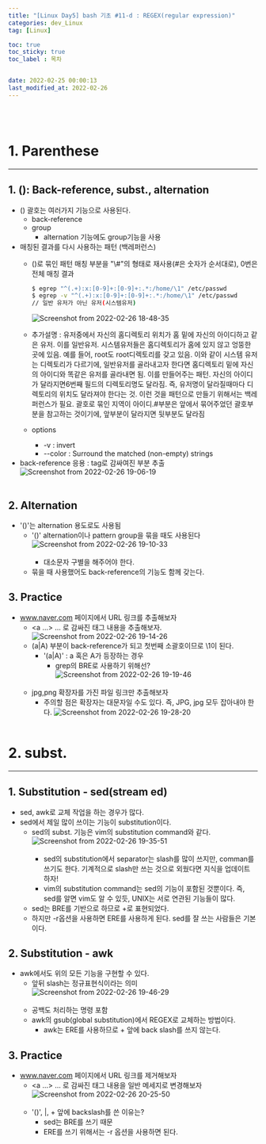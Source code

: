 ```yaml
---
title: "[Linux Day5] bash 기초 #11-d : REGEX(regular expression)"
categories: dev_Linux
tag: [Linux]

toc: true
toc_sticky: true
toc_label : 목차


date: 2022-02-25 00:00:13
last_modified_at: 2022-02-26
---
```

<br>
<br>

# 1. Parenthese
---
## 1. (): Back-reference, subst., alternation
* () 괄호는 여러가지 기능으로 사용된다.
	- back-reference
	- group
		+ alternation 기능에도 group기능을 사용
* 매칭된 결과를 다시 사용하는 패턴 (백레퍼런스)
	- ()로 묶인 패턴 매칭 부분을 "\\\#"의 형태로 재사용(#은 숫자가 순서대로), 0번은 전체 매칭 결과
		```bash
		$ egrep "^(.+):x:[0-9]+:[0-9]+:.*:/home/\1" /etc/passwd
		$ egrep -v "^(.+):x:[0-9]+:[0-9]+:.*:/home/\1" /etc/passwd
		// 일반 유저가 아닌 유저(시스템유저)
		```

		![Screenshot from 2022-02-26 18-48-35](https://user-images.githubusercontent.com/58837749/155838886-c0029c44-33b0-497f-84e4-cf67c5608f5e.png)
	- 추가설명 : 유저중에서 자신의 홈디렉토리 위치가 홈 밑에 자신의 아이디하고 같은 유저. 이를 일반유저. 시스템유저들은 홈디렉토리가 홈에 있지 않고 엉뚱한 곳에 있음. 예를 들어, root도 root디렉토리를 갖고 있음. 이와 같이 시스템 유저는 디렉토리가 다르기에,  일반유저를 골라내고자 한다면 홈디렉토리 밑에 자신의 아이디와 똑같은 유저를 골라내면 됨. 이를 만들어주는 패턴. 자신의 아이디가 달라지면6번째 필드의 디렉토리명도 달라짐. 즉, 유저명이 달라질때마다 디렉토리의 위치도 달라져야 한다는 것. 이런 것을 패턴으로 만들기 위해서는 백레퍼런스가 필요. 괄호로 묶인 지역이 아이디.\#부분은 앞에서 묶어주었던 괄호부분을 참고하는 것이기에, 앞부분이 달라지면 뒷부분도 달라짐
	- options
		+ -v : invert
		+ --color : Surround the matched (non-empty) strings
* back-reference 응용 : tag로 감싸여진 부분 추출
	![Screenshot from 2022-02-26 19-06-19](https://user-images.githubusercontent.com/58837749/155839067-b62eaf9b-b4fa-4e8d-8a75-859d5846acf0.png)
	<br>
	<br>


## 2. Alternation
* '()'는 alternation 용도로도 사용됨
    - '()' alternation이나 pattern group을 묶을 때도 사용된다
		 ![Screenshot from 2022-02-26 19-10-33](https://user-images.githubusercontent.com/58837749/155839195-63fca9f2-2e59-41c8-a90e-6aafd101b790.png)
		 <br>
		 <br>
    	+ 대소문자 구별을 해주어야 한다.
    - 묶을 때 사용했어도 back-reference의 기능도 함께 갖는다.


## 3. Practice
* www.naver.com 페이지에서 URL 링크를 추출해보자
    - <a ...> ... </a>로 감싸진 태그 내용을 추출해보자.
		![Screenshot from 2022-02-26 19-14-26](https://user-images.githubusercontent.com/58837749/155839345-a61bbe3c-c787-4386-9a79-894242481e69.png)
    - (a\|A) 부분이 back-reference가 되고 첫번째 소괄호이므로 \1이 된다.
    	+ '(a\|A)' : a 혹은 A가 등장하는 경우
    		* grep의 BRE로 사용하기 위해선?
				![Screenshot from 2022-02-26 19-19-46](https://user-images.githubusercontent.com/58837749/155839491-c5c19eb3-9869-4a32-86f7-a3617f0eea67.png)
				<br>
				<br>
	- jpg,png 확장자를 가진 파일 링크만 추출해보자
    	+ 주의할 점은 확장자는 대문자일 수도 있다. 즉, JPG, jpg 모두 잡아내야 한다.
			![Screenshot from 2022-02-26 19-28-20](https://user-images.githubusercontent.com/58837749/155839795-bb4ccbfb-3574-40b8-958e-df63e5ba1851.png)
			<br>
			<br>

# 2. subst.
---
## 1. Substitution - sed(stream ed)
* sed, awk로 교체 작업을 하는 경우가 많다.
* sed에서 제일 많이 쓰이는 기능이 substitution이다.
    - sed의 subst. 기능은 vim의 substitution command와 같다.
		![Screenshot from 2022-02-26 19-35-51](https://user-images.githubusercontent.com/58837749/155840043-65498369-4575-4b31-ac7f-3e66b6b3c583.png)
		<br>
		<br>
    	+ sed의 substitution에서 separator는 slash를 많이 쓰지만, comman를 쓰기도 한다. 기계적으로 slash만 쓰는 것으로 외웠다면 지식을 업데이트 하자!
    	+ vim의 substitution command는 sed의 기능이 포함된 것뿐이다. 즉, sed를 알면 vim도 알 수 있듯, UNIX는 서로 연관된 기능들이 많다.
    - sed는 BRE를 기반으로 하므로 \+로 표현되었다.
    - 하지만 -r옵션을 사용하면 ERE를 사용하게 된다. sed를 잘 쓰는 사람들은 기본이다.


## 2. Substitution - awk
* awk에서도 위의 모든 기능을 구현할 수 있다.
    - 앞뒤 slash는 정규표현식이라는 의미
    	![Screenshot from 2022-02-26 19-46-29](https://user-images.githubusercontent.com/58837749/155840325-b70f987f-aab3-4797-be5b-571ce15c2b55.png)
		<br>
		<br>
    - 공백도 처리하는 명령 포함
    - awk의 gsub(global substitution)에서 REGEX로 교체하는 방법이다.
    	+ awk는 ERE를 사용하므로 + 앞에 back slash를 쓰지 않는다.


## 3. Practice
* www.naver.com 페이지에서 URL 링크를 제거해보자
    - <a ...> ... </a>로 감싸진 태그 내용을 일반 메세지로 변경해보자
    	![Screenshot from 2022-02-26 20-25-50](https://user-images.githubusercontent.com/58837749/155841403-736b0ec1-ada1-4850-b27b-6809b7e60879.png)
		<br>
		<br>
    - '()', \|, + 앞에 backslash를 쓴 이유는?
    	+ sed는 BRE를 쓰기 때문
    	+ ERE를 쓰기 위해서는 -r 옵션을 사용하면 된다.
